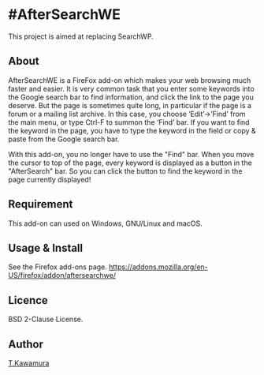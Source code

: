 #AfterSearchWE
====

This project is aimed at replacing SearchWP.

## About
AfterSearchWE is a FireFox add-on which makes your web browsing much faster and easier. It is very common task that you enter some keywords into the Google search bar to find information, and click the link to the page you deserve. But the page is sometimes quite long, in particular if the page is a forum or a mailing list archive. In this case, you choose ‘Edit’->’Find’ from the main menu, or type Ctrl-F to summon the ‘Find’ bar. If you want to find the keyword in the page, you have to type the keyword in the field or copy & paste from the Google search bar.

With this add-on, you no longer have to use the "Find" bar. When you move the cursor to top of the page, every keyword is displayed as a button in the "AfterSearch" bar. So you can click the button to find the keyword in the page currently displayed!

## Requirement
This add-on can used on Windows, GNU/Linux and macOS.

## Usage & Install
See the Firefox add-ons page.
<https://addons.mozilla.org/en-US/firefox/addon/aftersearchwe/>

## Licence
BSD 2-Clause License.

## Author

[T.Kawamura](https://github.com/babylonica)